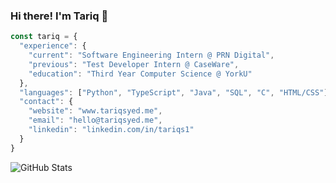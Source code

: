 ### Hi there! I'm Tariq 👋

```javascript
const tariq = {
  "experience": {
    "current": "Software Engineering Intern @ PRN Digital",
    "previous": "Test Developer Intern @ CaseWare",
    "education": "Third Year Computer Science @ YorkU"
  },
  "languages": ["Python", "TypeScript", "Java", "SQL", "C", "HTML/CSS"],
  "contact": {
    "website": "www.tariqsyed.me",
    "email": "hello@tariqsyed.me",
    "linkedin": "linkedin.com/in/tariqs1"
  }
}
```
![GitHub Stats](https://github-readme-stats.vercel.app/api?username=tariqsyed1&show_icons=true&hide_rank=true&hide_border=true)
